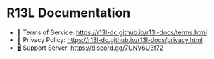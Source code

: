 # R13L Documentation
- 📄 Terms of Service: https://r13l-dc.github.io/r13l-docs/terms.html
- 🔐 Privacy Policy: https://r13l-dc.github.io/r13l-docs/privacy.html
- 🖥️ Support Server: https://discord.gg/7UNV6U3f72
